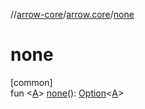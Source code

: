//[arrow-core](../../index.md)/[arrow.core](index.md)/[none](none.md)

# none

[common]\
fun &lt;[A](none.md)&gt; [none](none.md)(): [Option](-option/index.md)&lt;[A](none.md)&gt;
